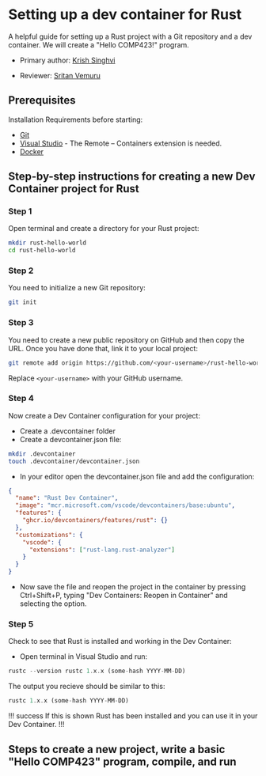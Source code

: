 # Setting up a dev container for Rust


A helpful guide for setting up a Rust project with a Git repository and a dev container. We will create a "Hello COMP423!" program.

* Primary author: [Krish Singhvi](https://github.com/krishsinghvi)

* Reviewer: [Sritan Vemuru](https://github.com/svemuru15)

## **Prerequisites**

Installation Requirements before starting:

* [Git](https://git-scm.com/) 
* [Visual Studio](https://code.visualstudio.com/) - The Remote – Containers extension is needed.
* [Docker](https://www.docker.com/)

## **Step-by-step instructions for creating a new Dev Container project for Rust**

### **Step 1**

Open terminal and create a directory for your Rust project:

```bash
mkdir rust-hello-world
cd rust-hello-world
```

### **Step 2**

You need to initialize a new Git repository:

``` bash
git init
```

### **Step 3**

You need to create a new public repository on GitHub and then copy the URL. Once you have done that, link it to your local project:

``` bash
git remote add origin https://github.com/<your-username>/rust-hello-world.git
```
Replace ```<your-username>``` with your GitHub username.

### **Step 4**

Now create a Dev Container configuration for your project:

* Create a .devcontainer folder 
* Create a devcontainer.json file:

``` bash
mkdir .devcontainer
touch .devcontainer/devcontainer.json
```

* In your editor open the devcontainer.json file and add the configuration:

```json
{
  "name": "Rust Dev Container",
  "image": "mcr.microsoft.com/vscode/devcontainers/base:ubuntu",
  "features": {
    "ghcr.io/devcontainers/features/rust": {}
  },
  "customizations": {
    "vscode": {
      "extensions": ["rust-lang.rust-analyzer"]
    }
  }
}
```

* Now save the file and reopen the project in the container by pressing Ctrl+Shift+P, typing "Dev Containers: Reopen in Container" and selecting the option.

### **Step 5**
Check to see that Rust is installed and working in the Dev Container:

* Open terminal in Visual Studio and run:

```rust
rustc --version rustc 1.x.x (some-hash YYYY-MM-DD)
```

The output you recieve should be similar to this:

``` rust
rustc 1.x.x (some-hash YYYY-MM-DD)
```

!!! success
If this is shown Rust has been installed and you can use it in your Dev Container.
!!!

## **Steps to create a new project, write a basic "Hello COMP423" program, compile, and run**